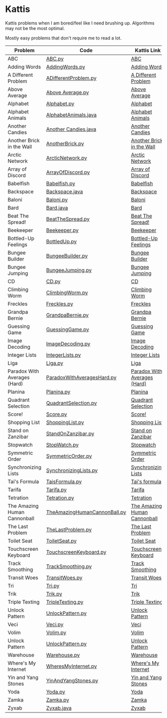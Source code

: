 # Kattis
Kattis problems when I am bored/feel like I need brushing up. Algorithms may not be the most optimal.

Mostly easy problems that don't require me to read a lot.

| Problem  | Code | Kattis Link |
| ---| --- | --- |
| ABC | [ABC.py](https://github.com/gladwinyjh/Kattis/blob/main/python/ABC.py)  | [ABC](https://open.kattis.com/problems/abc)  |
| Adding Words | [AddingWords.py](https://github.com/gladwinyjh/Kattis/blob/main/python/AddingWords.py)  | [Adding Words](https://open.kattis.com/problems/addingwords)  |
| A Different Problem | [ADifferentProblem.py](https://github.com/gladwinyjh/Kattis/blob/main/python/ADifferentProblem.py)  | [A Different Problem](https://open.kattis.com/problems/different)  |
| Above Average | [Above Average.py](https://github.com/gladwinyjh/Kattis/blob/main/python/AboveAverage.py)  | [Above Average](https://open.kattis.com/problems/aboveaverage)  |
| Alphabet | [Alphabet.py](https://github.com/gladwinyjh/Kattis/blob/main/python/Alphabet.py)  | [Alphabet](https://open.kattis.com/problems/alphabet)  |
| Alphabet Animals | [AlphabetAnimals.java](https://github.com/gladwinyjh/Kattis/blob/main/java/AlphabetAnimals.java)  | [Alphabet Animals](https://open.kattis.com/problems/alphabetanimals)  |
| Another Candies | [Another Candies.java](https://github.com/gladwinyjh/Kattis/blob/main/java/AnotherCandies.java)  | [Another Candies](https://open.kattis.com/problems/anothercandies)  |
| Another Brick in the Wall | [AnotherBrick.py](https://github.com/gladwinyjh/Kattis/blob/main/python/AnotherBrick.py)  | [Another Brick in the Wall](https://open.kattis.com/problems/anotherbrick)  |
| Arctic Network | [ArcticNetwork.py](https://github.com/gladwinyjh/Kattis/blob/main/python/ArcticNetwork.py)  | [Arctic Network](https://open.kattis.com/problems/arcticnetwork)  |
| Array of Discord| [ArrayOfDiscord.py](https://github.com/gladwinyjh/Kattis/blob/main/python/ArrayOfDiscord.py)  | [Array of Discord](https://open.kattis.com/problems/arrayofdiscord)  |
| Babelfish | [Babelfish.py](https://github.com/gladwinyjh/Kattis/blob/main/python/Babelfish.py)  | [Babelfish](https://open.kattis.com/problems/babelfish)  |
| Backspace | [Backspace.java](https://github.com/gladwinyjh/Kattis/blob/main/java/Backspace.java)  | [Backspace](https://open.kattis.com/problems/backspace)  |
| Baloni | [Baloni.py](https://github.com/gladwinyjh/Kattis/blob/main/python/Baloni.py)  | [Baloni](https://open.kattis.com/problems/baloni)  |
| Bard | [Bard.java](https://github.com/gladwinyjh/Kattis/blob/main/java/Bard.java)  | [Bard](https://open.kattis.com/problems/bard)  |
| Beat The Spread! | [BeatTheSpread.py](https://github.com/gladwinyjh/Kattis/blob/main/python/BeatTheSpread.py)  | [Beat The Spread!](https://open.kattis.com/problems/beatspread)  |
| Beekeeper | [Beekeeper.py](https://github.com/gladwinyjh/Kattis/blob/main/python/Beekeeper.py)  | [Beekeeper](https://open.kattis.com/problems/beekeeper)  |
| Bottled-Up Feelings | [BottledUp.py](https://github.com/gladwinyjh/Kattis/blob/main/python/BottledUp.py)  | [Bottled-Up Feelings](https://open.kattis.com/problems/bottledup)  |
| Bungee Builder | [BungeeBuilder.py](https://github.com/gladwinyjh/Kattis/blob/main/python/BungeeBuilder.py)  | [Bungee Builder](https://open.kattis.com/problems/bungeebuilder)  |
| Bungee Jumping | [BungeeJumping.py](https://github.com/gladwinyjh/Kattis/blob/main/python/BungeeJumping.py)  | [Bungee Jumping](https://open.kattis.com/problems/bungeejumping)  |
| CD | [CD.py](https://github.com/gladwinyjh/Kattis/blob/main/python/CD.py)  | [CD](https://open.kattis.com/problems/cd)  |
| Climbing Worm | [ClimbingWorm.py](https://github.com/gladwinyjh/Kattis/blob/main/python/ClimbingWorm.py)  | [Climbing Worm](https://open.kattis.com/problems/climbingworm)  |
| Freckles | [Freckles.py](https://github.com/gladwinyjh/Kattis/blob/main/python/Freckles.py)  | [Freckles](https://open.kattis.com/problems/freckles)  |
| Grandpa Bernie | [GrandpaBernie.py](https://github.com/gladwinyjh/Kattis/blob/main/python/GrandpaBernie.py)  | [Grandpa Bernie](https://open.kattis.com/problems/grandpabernie)  |
| Guessing Game | [GuessingGame.py](https://github.com/gladwinyjh/Kattis/blob/main/python/GuessingGame.py)  | [Guessing Game](https://open.kattis.com/problems/guessinggame)  |
| Image Decoding | [ImageDecoding.py](https://github.com/gladwinyjh/Kattis/blob/main/python/ImageDecoding.py)  | [Image Decoding](https://open.kattis.com/problems/imagedecoding)  |
| Integer Lists | [IntegerLists.py](https://github.com/gladwinyjh/Kattis/blob/main/python/IntegerLists.py)  | [Integer Lists](https://open.kattis.com/problems/integerlists)  |
| Liga | [Liga.py](https://github.com/gladwinyjh/Kattis/blob/main/python/Liga.py)  | [Liga](https://open.kattis.com/problems/liga)  |
| Paradox With Averages (Hard) | [ParadoxWithAveragesHard.py](https://github.com/gladwinyjh/Kattis/blob/main/python/ParadoxWithAveragesHard.py)  | [Paradox With Averages (Hard)](https://open.kattis.com/problems/averageshard)  |
| Planina | [Planina.py](https://github.com/gladwinyjh/Kattis/blob/main/python/Planina.py)  | [Planina](https://open.kattis.com/problems/planina)  |
| Quadrant Selection | [QuadrantSelection.py](https://github.com/gladwinyjh/Kattis/blob/main/python/QuadrantSelection.py)  | [Quadrant Selection](https://open.kattis.com/problems/quadrant)  |
| Score! | [Score.py](https://github.com/gladwinyjh/Kattis/blob/main/python/Score.py)  | [Score!](https://open.kattis.com/problems/score)  |
| Shopping List | [ShoppingList.py](https://github.com/gladwinyjh/Kattis/blob/main/python/ShoppingList.py)  | [Shopping List](https://open.kattis.com/problems/shoppinglist)  |
| Stand on Zanzibar | [StandOnZanzibar.py](https://github.com/gladwinyjh/Kattis/blob/main/python/StandOnZanzibar.py)  | [Stand on Zanzibar](https://open.kattis.com/problems/zanzibar)  |
| Stopwatch | [StopWatch.py](https://github.com/gladwinyjh/Kattis/blob/main/python/StopWatch.py)  | [Stopwatch](https://open.kattis.com/problems/stopwatch)  |
| Symmetric Order | [SymmetricOrder.py](https://github.com/gladwinyjh/Kattis/blob/main/python/SymmetricOrder.py)  | [Symmetric Order](https://open.kattis.com/problems/symmetricorder)  |
| Synchronizing Lists | [SynchronizingLists.py](https://github.com/gladwinyjh/Kattis/blob/main/python/SynchronizingLists.py)  | [Synchronizing Lists](https://open.kattis.com/problems/synchronizinglists)  |
| Tai's Formula | [TaisFormula.py](https://github.com/gladwinyjh/Kattis/blob/main/python/TaisFormula.py)  | [Tai's formula](https://open.kattis.com/problems/taisformula)  |
| Tarifa | [Tarifa.py](https://github.com/gladwinyjh/Kattis/blob/main/python/Tarifa.py)  | [Tarifa](https://open.kattis.com/problems/tarifa)  |
| Tetration | [Tetration.py](https://github.com/gladwinyjh/Kattis/blob/main/python/Tetration.py)  | [Tetration](https://open.kattis.com/problems/tetration)  |
| The Amazing Human Cannonball | [TheAmazingHumanCannonBall.py](https://github.com/gladwinyjh/Kattis/blob/main/python/TheAmazingHumanCannonBall.py)  | [The Amazing Human Cannonball](https://open.kattis.com/problems/humancannonball2)  |
| The Last Problem | [TheLastProblem.py](https://github.com/gladwinyjh/Kattis/blob/main/python/TheLastProblem.py)  | [The Last Problem](https://open.kattis.com/problems/thelastproblem)  |
| Toilet Seat | [ToiletSeat.py](https://github.com/gladwinyjh/Kattis/blob/main/python/ToiletSeat.py)  | [Toilet Seat](https://open.kattis.com/problems/toilet)  |
| Touchscreen Keyboard | [TouchscreenKeyboard.py](https://github.com/gladwinyjh/Kattis/blob/main/python/TouchscreenKeyboard.py)  | [Touchscreen Keyboard](https://open.kattis.com/problems/touchscreenkeyboard)  |
| Track Smoothing | [TrackSmoothing.py](https://github.com/gladwinyjh/Kattis/blob/main/python/TrackSmoothing.py)  | [Track Smoothing](https://open.kattis.com/problems/tracksmoothing)  |
| Transit Woes | [TransitWoes.py](https://github.com/gladwinyjh/Kattis/blob/main/python/TransitWoes.py)  | [Transit Woes](https://open.kattis.com/problems/transitwoes)  |
| Tri | [Tri.py](https://github.com/gladwinyjh/Kattis/blob/main/python/Tri.py)  | [Tri](https://open.kattis.com/problems/tri)  |
| Trik | [Trik.py](https://github.com/gladwinyjh/Kattis/blob/main/python/Trik.py)  | [Trik](https://open.kattis.com/problems/trik)  |
| Triple Texting | [TripleTexting.py](https://github.com/gladwinyjh/Kattis/blob/main/python/TripleTexting.py)  | [Triple Texting](https://open.kattis.com/problems/tripletexting)  |
| Unlock Pattern | [UnlockPattern.py](https://github.com/gladwinyjh/Kattis/blob/main/python/UnlockPattern.py)  | [Unlock Pattern](https://open.kattis.com/problems/unlockpattern)  |
| Veci | [Veci.py](https://github.com/gladwinyjh/Kattis/blob/main/python/Veci.py)  | [Veci](https://open.kattis.com/problems/veci)  |
| Volim | [Volim.py](https://github.com/gladwinyjh/Kattis/blob/main/python/Volim.py)  | [Volim](https://open.kattis.com/problems/volim)  |
| Unlock Pattern | [UnlockPattern.py](https://github.com/gladwinyjh/Kattis/blob/main/python/UnlockPattern.py)  | [Unlock Pattern](https://open.kattis.com/problems/unlockpattern)  |
| Warehouse | [Warehouse.py](https://github.com/gladwinyjh/Kattis/blob/main/python/Warehouse.py)  | [Warehouse](https://open.kattis.com/problems/warehouse)  |
| Where's My Internet | [WheresMyInternet.py](https://github.com/gladwinyjh/Kattis/blob/main/python/WheresMyInternet.py)  | [Where's My Internet](https://open.kattis.com/problems/wheresmyinternet)  |
| Yin and Yang Stones | [YinAndYangStones.py](https://github.com/gladwinyjh/Kattis/blob/main/python/YinAndYangStones.py)  | [Yin and Yang Stones](https://open.kattis.com/problems/yinyangstones)  |
| Yoda  | [Yoda.py](https://github.com/gladwinyjh/Kattis/blob/main/python/Yoda.py)  | [Yoda](https://open.kattis.com/problems/yoda)  |
| Zamka | [Zamka.py](https://github.com/gladwinyjh/Kattis/blob/main/python/Zamka.py)  | [Zamka](https://open.kattis.com/problems/zamka)  |
| Zyxab | [Zyxab.java](https://github.com/gladwinyjh/Kattis/blob/main/java/Zyxab.java)  | [Zyxab](https://open.kattis.com/problems/zyxab)  |
